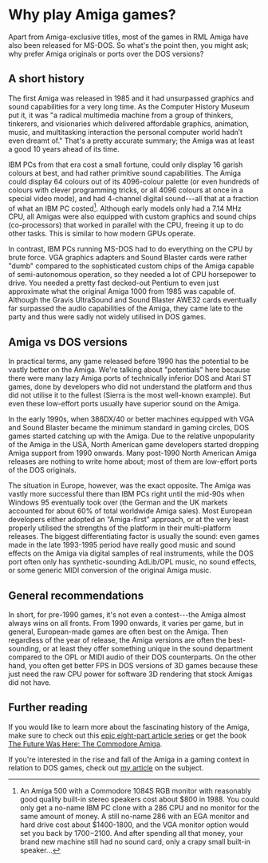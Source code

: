 # Why play Amiga games?

Apart from Amiga-exclusive titles, most of the games in RML Amiga have also
been released for MS-DOS. So what's the point then, you might ask; why prefer
Amiga originals or ports over the DOS versions?

## A short history 

The first Amiga was released in 1985 and it had unsurpassed graphics and sound
capabilities for a very long time. As the Computer History Museum put it, it
was "a radical multimedia machine from a group of thinkers, tinkerers, and
visionaries which delivered affordable graphics, animation, music, and
multitasking interaction the personal computer world hadn’t even dreamt of."
That's a pretty accurate summary; the Amiga was at least a good 10 years ahead
of its time.

IBM PCs from that era cost a small fortune, could only display 16 garish
colours at best, and had rather primitive sound capabilities. The Amiga could
display 64 colours out of its 4096-colour palette (or even hundreds of colours
with clever programming tricks, or all 4096 colours at once in a special video
mode), and had 4-channel digital sound---all that at a fraction of what an IBM
PC costed[^1]. Although early models only had a 7.14 MHz CPU, all Amigas were also
equipped with custom graphics and sound chips (co-processors) that worked in
parallel with the CPU, freeing it up to do other tasks. This is similar to how
modern GPUs operate.

In contrast, IBM PCs running MS-DOS had to do everything on the CPU by
brute force. VGA graphics adapters and Sound Blaster cards were rather "dumb"
compared to the sophisticated custom chips of the Amiga capable of
semi-autonomous operation, so they needed a lot of CPU horsepower to drive.
You needed a pretty fast decked-out Pentium to even just approximate what the
original Amiga 1000 from 1985 was capable of. Although the Gravis UltraSound
and Sound Blaster AWE32 cards eventually far surpassed the audio capabilities
of the Amiga, they came late to the party and thus were sadly not widely
utilised in DOS games.

## Amiga vs DOS versions

In practical terms, any game released before 1990 has the potential to be
vastly better on the Amiga. We're talking about "potentials" here because
there were many lazy Amiga ports of technically inferior DOS and Atari ST
games, done by developers who did not understand the platform and thus did not
utilise it to the fullest (Sierra is the most well-known example). But even
these low-effort ports usually have superior sound on the Amiga.

In the early 1990s, when 386DX/40 or better machines equipped with VGA and
Sound Blaster became the minimum standard in gaming circles, DOS games started
catching up with the Amiga. Due to the relative unpopularity of the Amiga in
the USA, North American game developers started dropping Amiga support from
1990 onwards. Many post-1990 North American Amiga releases are nothing to
write home about; most of them are low-effort ports of the DOS originals.

The situation in Europe, however, was the exact opposite. The Amiga was vastly
more successful there than IBM PCs right until the mid-90s when Windows 95
eventually took over (the German and the UK markets accounted for about
60% of total worldwide Amiga sales). Most European developers either adopted an
"Amiga-first" approach, or at the very least properly utilised the strengths
of the platform in their multi-platform releases. The biggest differentiating
factor is usually the sound: even games made in the late 1993-1995 period have
really good music and sound effects on the Amiga via digital samples of real
instruments, while the DOS port often only has synthetic-sounding AdLib/OPL
music, no sound effects, or some generic MIDI conversion of the original Amiga
music.

## General recommendations

In short, for pre-1990 games, it's not even a contest---the Amiga almost
always wins on all fronts. From 1990 onwards, it varies per game, but in
general, European-made games are often best on the Amiga. Then regardless of
the year of release, the Amiga versions are often the best-sounding, or at
least they offer something unique in the sound department compared to the OPL
or MIDI audio of their DOS counterparts. On the other hand, you often get
better FPS in DOS versions of 3D games because these just need the raw CPU power
for software 3D rendering that stock Amigas did not have.

## Further reading

If you would like to learn more about the fascinating history of the Amiga, 
make sure to check out this [epic eight-part article series](https://arstechnica.com/gadgets/2015/07/the-amiga-turns-30-nobody-had-ever-designed-a-personal-computer-this-way/) or get the book [The Future Was Here: The Commodore Amiga](https://mitpress.mit.edu/9780262535694/the-future-was-here/).

If you're interested in the rise and fall of the Amiga in a gaming context in
relation to DOS games, check out [my article](https://blog.johnnovak.net/2023/01/02/gaming-on-the-amiga-part-1-amiga-500-is-all-you-need/) on the subject.


[^1]: An Amiga 500 with a Commodore 1084S RGB monitor with reasonably good
    quality built-in stereo speakers cost about $800 in 1988. You could only
    get a no-name IBM PC clone with a 286 CPU and no monitor for the same
    amount of money. A still no-name 286 with an EGA monitor and hard drive
    cost about $1400-1800, and the VGA monitor option would set you back by
    $1700-$2100. And after spending all that money, your brand new machine
    still had no sound card, only a crapy small built-in speaker...
